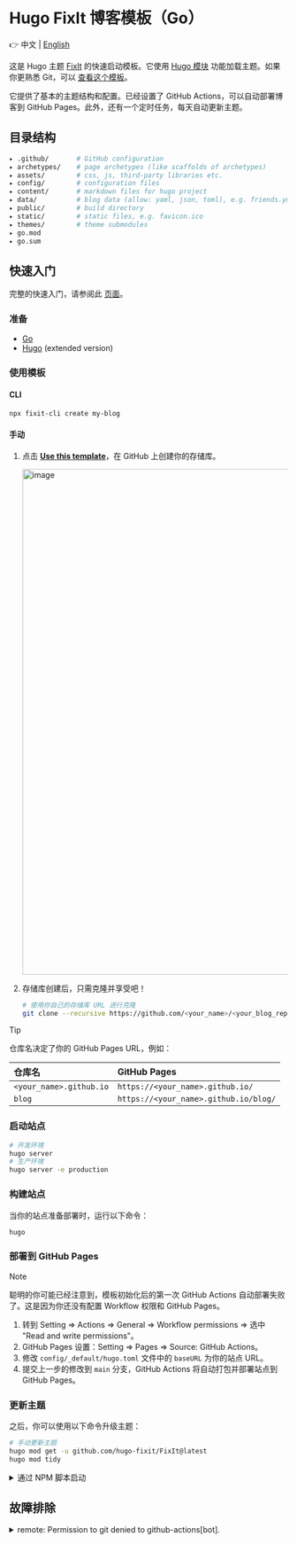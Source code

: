 # Hugo FixIt 博客模板（Go）

👉 中文 | [English](README.en.md)

这是 Hugo 主题 [FixIt](https://github.com/hugo-fixit/FixIt) 的快速启动模板。它使用 [Hugo 模块](https://gohugo.io/hugo-modules/) 功能加载主题。如果你更熟悉 Git，可以 [查看这个模板](https://github.com/hugo-fixit/hugo-fixit-starter1)。

它提供了基本的主题结构和配置。已经设置了 GitHub Actions，可以自动部署博客到 GitHub Pages。此外，还有一个定时任务，每天自动更新主题。

## 目录结构

```bash
▸ .github/       # GitHub configuration
▸ archetypes/    # page archetypes (like scaffolds of archetypes)
▸ assets/        # css, js, third-party libraries etc.
▸ config/        # configuration files
▸ content/       # markdown files for hugo project
▸ data/          # blog data (allow: yaml, json, toml), e.g. friends.yml
▸ public/        # build directory
▸ static/        # static files, e.g. favicon.ico
▸ themes/        # theme submodules
▸ go.mod
▸ go.sum
```

## 快速入门

完整的快速入门，请参阅此 [页面](https://fixit.lruihao.cn/documentation/getting-started/)。

### 准备

- [Go](https://go.dev/dl/)
- [Hugo](https://gohugo.io/installation/) (extended version)

### 使用模板

#### CLI

```bash
npx fixit-cli create my-blog
```

#### 手动

1. 点击 [**Use this template**](https://github.com/hugo-fixit/hugo-fixit-starter/generate)，在 GitHub 上创建你的存储库。

    <img width="913" alt="image" src="https://github.com/hugo-fixit/hugo-fixit-starter1/assets/33419593/d5fbd940-3ffd-4750-b1e6-4e87b50b0696">

2. 存储库创建后，只需克隆并享受吧！

    ```bash
    # 使用你自己的存储库 URL 进行克隆
    git clone --recursive https://github.com/<your_name>/<your_blog_repo>.git
    ```

> [!TIP]
> 仓库名决定了你的 GitHub Pages URL，例如：
>
> | 仓库名 | GitHub Pages |
> | :--- | :--- |
> | `<your_name>.github.io` | `https://<your_name>.github.io/` |
> | `blog` | `https://<your_name>.github.io/blog/` |

### 启动站点

```bash
# 开发环境
hugo server
# 生产环境
hugo server -e production
```

### 构建站点

当你的站点准备部署时，运行以下命令：

```bash
hugo
```

### 部署到 GitHub Pages

> [!NOTE]
> 聪明的你可能已经注意到，模板初始化后的第一次 GitHub Actions 自动部署失败了。这是因为你还没有配置 Workflow 权限和 GitHub Pages。

1. 转到 Setting => Actions => General => Workflow permissions => 选中 "Read and write permissions"。
2. GitHub Pages 设置：Setting => Pages => Source: GitHub Actions。
3. 修改 `config/_default/hugo.toml` 文件中的 `baseURL` 为你的站点 URL。
4. 提交上一步的修改到 `main` 分支，GitHub Actions 将自动打包并部署站点到 GitHub Pages。

### 更新主题

之后，你可以使用以下命令升级主题：

```bash
# 手动更新主题
hugo mod get -u github.com/hugo-fixit/FixIt@latest
hugo mod tidy
```

<details>
  <summary>通过 NPM 脚本启动</summary>

  ```bash
  # 构建博客
  npm run build
  # 运行带有监视的本地调试服务器
  npm run server
  # 在生产环境中运行本地调试服务器
  npm run server:production
  # 更新主题子模块
  npm run update:theme
  ```

</details>

## 故障排除

<details>
  <summary>remote: Permission to git denied to github-actions[bot].</summary>
  转到 Setting => Actions => General => Workflow permissions => 选中 "Read and write permissions"。
</details>

<!-- 此项目是使用 [hugo-fixit-starter](https://github.com/hugo-fixit/hugo-fixit-starter) 生成的。 -->

